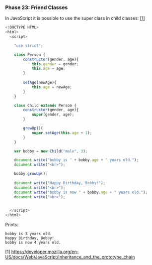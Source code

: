 ### Phase 23: Friend Classes

In JavaScript it is possible to use the super class in child classes: [[1]](https://developer.mozilla.org/en-US/docs/Web/JavaScript/Inheritance_and_the_prototype_chain)

```js
<!DOCTYPE HTML>
<html>
  <script>

    "use strict";

    class Person {
        constructor(gender, age){
            this.gender = gender;
            this.age = age;
        }
    
        setAge(newAge){
            this.age = newAge;
        }
    }

    class Child extends Person {
        constructor(gender, age){
            super(gender, age);
        }

        growUp(){
            super.setAge(this.age + 1);
        }
    }

    var bobby = new Child("male", 3);

    document.write("bobby is " + bobby.age + " years old.");
    document.write("<br>");

    bobby.growUp();
    
    document.write("Happy Birthday, Bobby!");
    document.write("<br>");
    document.write("bobby is now " + bobby.age + " years old.");
    document.write("<br>");
    

  </script>
</html>

```

Prints:

	bobby is 3 years old.
	Happy Birthday, Bobby!
	bobby is now 4 years old.


[1] https://developer.mozilla.org/en-US/docs/Web/JavaScript/Inheritance_and_the_prototype_chain